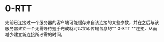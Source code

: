 # 0-RTT

先前已连接过一个服务器的客户端可能缓存来自该连接的某些参数，并在之后与该服务器建立一个无需等待握手完成就可以立即传输信息的** 0-RTT **连接，从而减少建立新连接所必需的时间。
